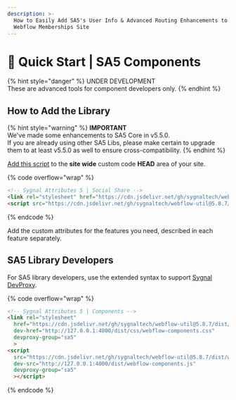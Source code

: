 ```yaml
---
description: >-
  How to Easily Add SA5's User Info & Advanced Routing Enhancements to Your
  Webflow Memberships Site
---
```


# 🚀 Quick Start | SA5 Components

{% hint style="danger" %}
UNDER DEVELOPMENT \
These are advanced tools for component developers only.&#x20;
{% endhint %}

## How to Add the Library <a href="#step-1---add-the-library" id="step-1---add-the-library"></a>

{% hint style="warning" %}
**IMPORTANT** \
We've made some enhancements to SA5 Core in v5.5.0. \
If you are already using other SA5 Libs, please make certain to upgrade them to at least v5.5.0 as well to ensure cross-compatibility.&#x20;
{% endhint %}

[Add this script](../overview/how-to-add-custom-code.md) to the **site wide** custom code **HEAD** area of your site.&#x20;

{% code overflow="wrap" %}
```html
<!-- Sygnal Attributes 5 | Social Share --> 
<link rel="stylesheet" href="https://cdn.jsdelivr.net/gh/sygnaltech/webflow-util@5.8.7/dist/css/webflow-components.css"> 
<script src="https://cdn.jsdelivr.net/gh/sygnaltech/webflow-util@5.8.7/dist/nocode/webflow-components.js"></script>
```
{% endcode %}

Add the custom attributes for the features you need, described in each feature separately. &#x20;

## SA5 Library Developers

For SA5 library developers, use the extended syntax to support [Sygnal DevProxy](https://engine.sygnal.com/devproxy).&#x20;

{% code overflow="wrap" %}
```html
<!-- Sygnal Attributes 5 | Components --> 
<link rel="stylesheet" 
  href="https://cdn.jsdelivr.net/gh/sygnaltech/webflow-util@5.8.7/dist/css/webflow-components.css"
  dev-href="http://127.0.0.1:4000/dist/css/webflow-components.css"
  devproxy-group="sa5"
  > 
<script 
  src="https://cdn.jsdelivr.net/gh/sygnaltech/webflow-util@5.8.7/dist/webflow-components.js" 
  dev-src="http://127.0.0.1:4000/dist/webflow-components.js"
  devproxy-group="sa5"
  ></script>
```
{% endcode %}













